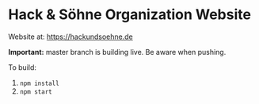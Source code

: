 # Hack & Söhne Organization Website

Website at: https://hackundsoehne.de

**Important:** master branch is building live. Be aware when pushing.

To build:
1. ```npm install```
2. ```npm start```
